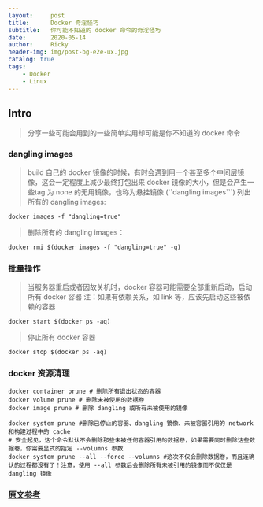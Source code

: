 ```yaml
---
layout:     post
title:      Docker 奇淫怪巧
subtitle:   你可能不知道的 docker 命令的奇淫怪巧
date:       2020-05-14
author:     Ricky
header-img: img/post-bg-e2e-ux.jpg
catalog: true
tags:
    - Docker
    - Linux
---
```


## Intro
> 分享一些可能会用到的一些简单实用却可能是你不知道的 docker 命令


### dangling images

> build 自己的 docker 镜像的时候，有时会遇到用一个甚至多个中间层镜像，这会一定程度上减少最终打包出来 docker 镜像的大小，但是会产生一些tag 为 none 的无用镜像，也称为悬挂镜像 (``dangling images```)
> 列出所有的 dangling images:

```
docker images -f "dangling=true"
```

> 删除所有的 dangling images：

```
docker rmi $(docker images -f "dangling=true" -q)
```

### 批量操作

> 当服务器重启或者因故关机时，docker 容器可能需要全部重新启动，启动所有 docker 容器
> 注：如果有依赖关系，如 link 等，应该先启动这些被依赖的容器

```
docker start $(docker ps -aq)
```

> 停止所有 docker 容器
```
docker stop $(docker ps -aq)
```


### docker 资源清理

```
docker container prune # 删除所有退出状态的容器
docker volume prune # 删除未被使用的数据卷
docker image prune # 删除 dangling 或所有未被使用的镜像

docker system prune #删除已停止的容器、dangling 镜像、未被容器引用的 network 和构建过程中的 cache
# 安全起见，这个命令默认不会删除那些未被任何容器引用的数据卷，如果需要同时删除这些数据卷，你需要显式的指定 --volumns 参数
docker system prune --all --force --volumns #这次不仅会删除数据卷，而且连确认的过程都没有了！注意，使用 --all 参数后会删除所有未被引用的镜像而不仅仅是 dangling 镜像

```

### [原文参考](https://www.cnblogs.com/weihanli/p/docker-tricks.html)

